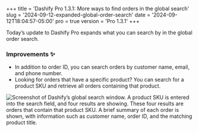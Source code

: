 +++
title = 'Dashify Pro 1.3.1: More ways to find orders in the global search'
slug = '2024-09-12-expanded-global-order-search'
date = '2024-09-12T18:04:57-05:00'
pro = true
version = 'Pro 1.3.1'
+++

Today’s update to Dashify Pro expands what you can search by in the global order search.

### Improvements ✨

- In addition to order ID, you can search orders by customer name, email, and phone number.
- Looking for orders that have a specific product? You can search for a product SKU and retrieve all orders containing that product.

![Screenshot of Dashify’s global search window. A product SKU is entered into the search field, and four results are showing. These four results are orders that contain that product SKU. A brief summary of each order is shown, with information such as customer name, order ID, and the matching product title.](/releases/2024-09-12-expanded-global-order-search/global-order-search-by-sku.png)
